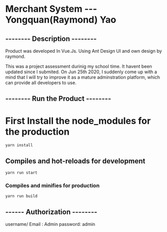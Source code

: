 # Merchant System --- Yongquan(Raymond) Yao


## -------- Description  -------- ##
Product was developed In Vue.Js. Using Ant Design UI and own design by raymond.

This was a project assessment durinig my school time. It havent been updated since I submited.
On Jun 25th 2020, I suddenly come up with a mind that I will try to improve it as a mature adminstration platform, which can provide all developers to use.

## -------- Run the Product -------- ##

# First Install the node_modules for the production
```
yarn install
```
## Compiles and hot-reloads for development
```
yarn run start
```

### Compiles and minifies for production
```
yarn run build
```

## ------ Authorization --------  ##
username/ Email : Admin
password: admin


